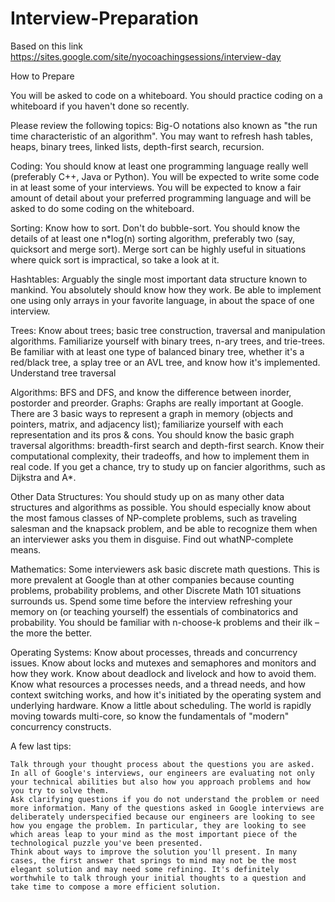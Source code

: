 # Interview-Preparation

Based on this link https://sites.google.com/site/nyocoachingsessions/interview-day

How to Prepare

You will be asked to code on a whiteboard. You should practice coding on a whiteboard if you haven't done so recently. 

Please review the following topics:
Big-O notations also known as "the run time characteristic of an algorithm".  You may want to refresh hash tables, heaps, binary trees, linked lists, depth-first search, recursion. 

Coding: You should know at least one programming language really well (preferably C++,  Java or Python). You will be expected to write some code in at least some of your interviews. You will be expected to know a fair amount of detail about your preferred programming language and will be asked to do some coding on the whiteboard.

Sorting: Know how to sort. Don't do bubble-sort. You should know the details of at least one n*log(n) sorting algorithm, preferably two (say, quicksort and merge sort). Merge sort can be highly useful in situations where quick sort is impractical, so take a look at it.

Hashtables: Arguably the single most important data structure known to mankind. You absolutely should know how they work. Be able to implement one using only arrays in your favorite language, in about the space of one interview.

Trees: Know about trees; basic tree construction, traversal and manipulation algorithms. Familiarize yourself with binary trees, n-ary trees, and trie-trees. Be familiar with at least one type of balanced binary tree, whether it's a red/black tree, a splay tree or an AVL tree, and know how it's implemented. Understand tree traversal

Algorithms: BFS and DFS, and know the difference between inorder, postorder and preorder.
Graphs: Graphs are really important at Google. There are 3 basic ways to represent a graph in memory (objects and pointers, matrix, and adjacency list); familiarize yourself with each representation and its pros & cons. You should know the basic graph traversal algorithms: breadth-first search and depth-first search. Know their computational complexity, their tradeoffs, and how to implement them in real code. If you get a chance, try to study up on fancier algorithms, such as Dijkstra and A*.

Other Data Structures: You should study up on as many other data structures and algorithms as possible. You should especially know about the most famous classes of NP-complete problems, such as traveling salesman and the knapsack problem, and be able to recognize them when an interviewer asks you them in disguise. Find out whatNP-complete means.

Mathematics: Some interviewers ask basic discrete math questions. This is more prevalent at Google than at other companies because counting problems, probability problems, and other Discrete Math 101 situations surrounds us. Spend some time before the interview refreshing your memory on (or teaching yourself) the essentials of combinatorics and probability. You should be familiar with n-choose-k problems and their ilk – the more the better.

Operating Systems: Know about processes, threads and concurrency issues. Know about locks and mutexes and semaphores and monitors and how they work. Know about deadlock and livelock and how to avoid them. Know what resources a processes needs, and a thread needs, and how context switching works, and how it's initiated by the operating system and underlying hardware. Know a little about scheduling. The world is rapidly moving towards multi-core, so know the fundamentals of "modern" concurrency constructs. 

A few last tips:

    Talk through your thought process about the questions you are asked. In all of Google's interviews, our engineers are evaluating not only your technical abilities but also how you approach problems and how you try to solve them.
    Ask clarifying questions if you do not understand the problem or need more information. Many of the questions asked in Google interviews are deliberately underspecified because our engineers are looking to see how you engage the problem. In particular, they are looking to see which areas leap to your mind as the most important piece of the technological puzzle you've been presented.
    Think about ways to improve the solution you'll present. In many cases, the first answer that springs to mind may not be the most elegant solution and may need some refining. It's definitely worthwhile to talk through your initial thoughts to a question and take time to compose a more efficient solution.

